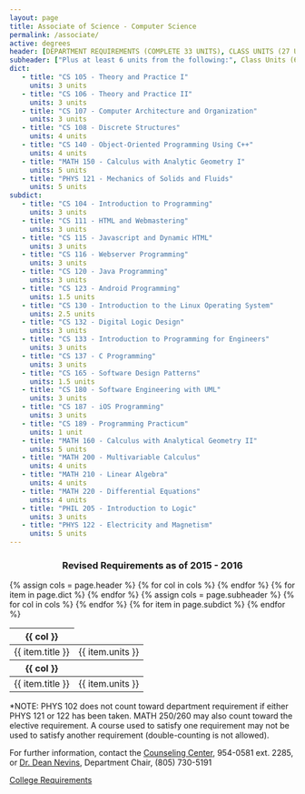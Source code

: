 ```yaml
---
layout: page
title: Associate of Science - Computer Science
permalink: /associate/
active: degrees
header: [DEPARTMENT REQUIREMENTS (COMPLETE 33 UNITS), CLASS UNITS (27 UNITS)]
subheader: ["Plus at least 6 units from the following:", Class Units (6 units)]
dict:
   - title: "CS 105 - Theory and Practice I"
     units: 3 units
   - title: "CS 106 - Theory and Practice II"
     units: 3 units
   - title: "CS 107 - Computer Architecture and Organization"
     units: 3 units
   - title: "CS 108 - Discrete Structures"
     units: 4 units
   - title: "CS 140 - Object-Oriented Programming Using C++"
     units: 4 units
   - title: "MATH 150 - Calculus with Analytic Geometry I"
     units: 5 units
   - title: "PHYS 121 - Mechanics of Solids and Fluids"
     units: 5 units
subdict:
   - title: "CS 104 - Introduction to Programming"
     units: 3 units
   - title: "CS 111 - HTML and Webmastering"
     units: 3 units
   - title: "CS 115 - Javascript and Dynamic HTML"
     units: 3 units
   - title: "CS 116 - Webserver Programming"
     units: 3 units
   - title: "CS 120 - Java Programming"
     units: 3 units
   - title: "CS 123 - Android Programming"
     units: 1.5 units
   - title: "CS 130 - Introduction to the Linux Operating System"
     units: 2.5 units
   - title: "CS 132 - Digital Logic Design"
     units: 3 units
   - title: "CS 133 - Introduction to Programming for Engineers"
     units: 3 units
   - title: "CS 137 - C Programming"
     units: 3 units
   - title: "CS 165 - Software Design Patterns"
     units: 1.5 units
   - title: "CS 180 - Software Engineering with UML"
     units: 3 units
   - title: "CS 187 - iOS Programming"
     units: 3 units
   - title: "CS 189 - Programming Practicum"
     units: 1 unit
   - title: "MATH 160 - Calculus with Analytical Geometry II"
     units: 5 units
   - title: "MATH 200 - Multivariable Calculus"
     units: 4 units
   - title: "MATH 210 - Linear Algebra"
     units: 4 units
   - title: "MATH 220 - Differential Equations"
     units: 4 units
   - title: "PHIL 205 - Introduction to Logic"
     units: 3 units
   - title: "PHYS 122 - Electricity and Magnetism"
     units: 5 units
---
```


<div class="associate">
    <h3 style="text-align: center">Revised Requirements as of 2015 - 2016</h3>
    <div class="table-responsive">
	{% assign cols = page.header %}
	<table class="table table-bordered table-hover">
	    <thead><tr>
		{% for col in cols %}
		<th>{{ col }}</th>
		{% endfor %}
	    </tr></thead>
	    <tbody>
		{% for item in page.dict %}
		<tr><td>{{ item.title }}</td><td>{{ item.units }}</td></tr>
		{% endfor %}
	    </tbody>
	    <thead><tr>
		{% assign cols = page.subheader %}
		{% for col in cols %}
		<th>{{ col }}</th>
		{% endfor %}
	    </tr></thead>
	    <tbody>
		{% for item in page.subdict %}
		<tr><td>{{ item.title }}</td><td>{{ item.units }}</td></tr>
		{% endfor %}
	    </tbody>
	</table>
    </div>
    <p>*NOTE: PHYS 102 does not count toward department requirement if either PHYS 121 or 122 has been taken. MATH 250/260 may also count toward the elective requirement. A course used to satisfy one requirement may not be used to satisfy another requirement (double-counting is not allowed).</p>
    <p>For further information, contact the <a href="http://www.sbcc.edu/counselingcenter">Counseling Center</a>, 954-0581 ext. 2285, or <a href="#">Dr. Dean Nevins</a>, Department Chair, (805) 730-5191</p>
    <p><a href="http://www.sbcc.edu/catalog/2015_2016/departments/14_Computer%20Science.pdf">College Requirements</a></p>
</div>
